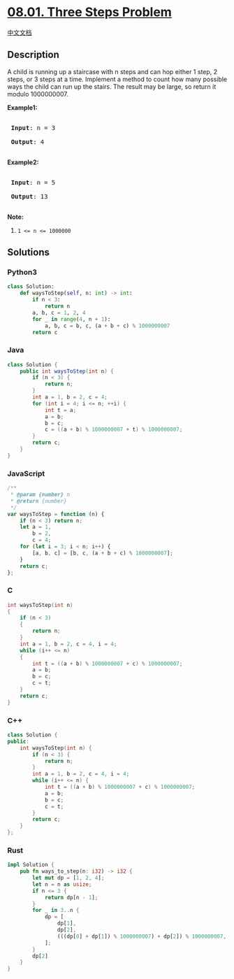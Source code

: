 # [08.01. Three Steps Problem](https://leetcode-cn.com/problems/three-steps-problem-lcci)

[中文文档](/lcci/08.01.Three%20Steps%20Problem/README.md)

## Description

<p>A child is running up a staircase with n steps and can hop either 1 step, 2 steps, or 3 steps at a time. Implement a method to count how many possible ways the child can run up the stairs.&nbsp;The result may be large, so return it modulo 1000000007.</p>

<p><strong>Example1:</strong></p>

<pre>

<strong> Input</strong>: n = 3 

<strong> Output</strong>: 4

</pre>

<p><strong>Example2:</strong></p>

<pre>

<strong> Input</strong>: n = 5

<strong> Output</strong>: 13

</pre>

<p><strong>Note:</strong></p>

1. `1 <= n <= 1000000`

## Solutions

<!-- tabs:start -->

### **Python3**

```python
class Solution:
    def waysToStep(self, n: int) -> int:
        if n < 3:
            return n
        a, b, c = 1, 2, 4
        for _ in range(4, n + 1):
            a, b, c = b, c, (a + b + c) % 1000000007
        return c
```

### **Java**

```java
class Solution {
    public int waysToStep(int n) {
        if (n < 3) {
            return n;
        }
        int a = 1, b = 2, c = 4;
        for (int i = 4; i <= n; ++i) {
            int t = a;
            a = b;
            b = c;
            c = ((a + b) % 1000000007 + t) % 1000000007;
        }
        return c;
    }
}
```

### **JavaScript**

```js
/**
 * @param {number} n
 * @return {number}
 */
var waysToStep = function (n) {
    if (n < 3) return n;
    let a = 1,
        b = 2,
        c = 4;
    for (let i = 3; i < n; i++) {
        [a, b, c] = [b, c, (a + b + c) % 1000000007];
    }
    return c;
};
```

### **C**

```c
int waysToStep(int n)
{
    if (n < 3)
    {
        return n;
    }
    int a = 1, b = 2, c = 4, i = 4;
    while (i++ <= n)
    {
        int t = ((a + b) % 1000000007 + c) % 1000000007;
        a = b;
        b = c;
        c = t;
    }
    return c;
}
```

### **C++**

```cpp
class Solution {
public:
    int waysToStep(int n) {
        if (n < 3) {
            return n;
        }
        int a = 1, b = 2, c = 4, i = 4;
        while (i++ <= n) {
            int t = ((a + b) % 1000000007 + c) % 1000000007;
            a = b;
            b = c;
            c = t;
        }
        return c;
    }
};
```

### **Rust**

```rust
impl Solution {
    pub fn ways_to_step(n: i32) -> i32 {
        let mut dp = [1, 2, 4];
        let n = n as usize;
        if n <= 3 {
            return dp[n - 1];
        }
        for _ in 3..n {
            dp = [
                dp[1],
                dp[2],
                (((dp[0] + dp[1]) % 1000000007) + dp[2]) % 1000000007,
            ];
        }
        dp[2]
    }
}
```

<!-- tabs:end -->
